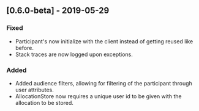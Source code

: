 ## [0.6.0-beta] - 2019-05-29
### Fixed 
- Participant's now initialize with the client instead of getting reused like before.
- Stack traces are now logged upon exceptions.
### Added
- Added audience filters, allowing for filtering of the participant through user attributes.
- AllocationStore now requires a unique user id to be given with the allocation to be stored.